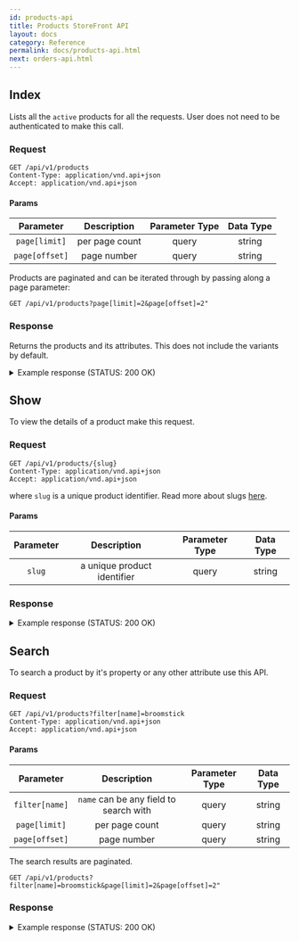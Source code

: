 ```yaml
---
id: products-api
title: Products StoreFront API
layout: docs
category: Reference
permalink: docs/products-api.html
next: orders-api.html
---
```


## Index

Lists all the `active` products for all the requests. User does not need to be authenticated to make this call.

### Request

```
GET /api/v1/products
Content-Type: application/vnd.api+json
Accept: application/vnd.api+json
```

#### Params

| Parameter      | Description                                                | Parameter Type | Data Type |
|:--------------:|:----------------------------------------------------------:|:--------------:|:---------:|
| `page[limit]`  | per page count                                             | query          | string    |
| `page[offset]` | page number                                                | query          | string    |



Products are paginated and can be iterated through by passing along a page parameter:

```
GET /api/v1/products?page[limit]=2&page[offset]=2"
```

### Response

Returns the products and its attributes. This does not include the variants by default.

<details><summary>Example response (STATUS: 200 OK)</summary>

```json
"data": [
    {
      "attributes": {
        "available_on": "2018-07-09T17:11:11.000000Z",
        "deleted_at": null,
        "description": "description.",
        "discontinue_on": null,
        "meta_description": null,
        "meta_keywords": null,
        "meta_title": null,
        "name": "Hill's Prescription",
        "promotionable": null,
        "slug": "Hills-Prescription"
      },
      "id": "1",
      "links": {
        "self": "/products/Hills-Prescription"
      },
      "type": "product"
    }
  ],
  "links": {
    "last": "http://localhost:3000/api/v1/products?page[limit]=2&page[offset]=2",
    "next": "http://localhost:3000/api/v1/products?page[limit]=2&page[offset]=2",
    "self": "http://localhost:3000/api/v1/products?page[limit]=2&page[offset]=1"
  }
}
```

</details>

## Show

To view the details of a product make this request.

### Request

```
GET /api/v1/products/{slug}
Content-Type: application/vnd.api+json
Accept: application/vnd.api+json
```

where `slug` is a unique product identifier. Read more about slugs [here](https://confluence.atlassian.com/bitbucket/what-is-a-slug-224395839.html).

#### Params

| Parameter      | Description                                                | Parameter Type | Data Type |
|:--------------:|:----------------------------------------------------------:|:--------------:|:---------:|
| `slug`         | a unique product identifier                                | query          | string    |


### Response

<details><summary>Example response (STATUS: 200 OK)</summary>

```
{
  "data": {
    "attributes": {
      "available_on": null,
      "deleted_at": null,
      "description": "Mens Shirt cottenMens Shirt cottenMens Shirt cottenMens Shirt cottenMens Shirt cottenMens Shirt cottenMens Shirt cottenMens Shirt cottenMens Shirt cottenMens Shirt cotten",
      "discontinue_on": null,
      "images": [
        {
          "product_url": "https://snitch-product-images.s3.amazonaws.com/uploads/images/product/11/images/red-apache.jpg"
        }
      ],
      "max_retail_price": {
        "amount": "1200.00",
        "currency": "USD"
      },
      "meta_description": null,
      "meta_keywords": null,
      "meta_title": null,
      "name": "Mens Shirt cotten",
      "promotionable": null,
      "rating_summary": {
        "average_rating": "4.0",
        "rating_list": {
          "4": {
            "position": 4,
            "value": "100.0"
          }
        },
        "review_count": 1
      },
      "selling_price": {
        "amount": "300.00",
        "currency": "USD"
      },
      "slug": "mens-shirt-cotten"
    },
    "id": "11",
    "links": {
      "self": "/products/mens-shirt-cotten"
    },
    "relationships": {
      "options": {
        "data": []
      },
      "reviews": {
        "data": [
          {
            "id": "28",
            "type": "review"
          }
        ]
      },
      "theme": {
        "data": {
          "id": "1",
          "type": "variation_theme"
        }
      },
      "variants": {
        "data": [
          {
            "id": "12",
            "type": "product"
          },
          {
            "id": "13",
            "type": "product"
          }
        ]
      }
    },
    "type": "product"
  },
  "included": [
    {
      "attributes": {
        "display_name": "Color",
        "name": "color"
      },
      "id": "1",
      "type": "option_type"
    },
    {
      "attributes": {
        "display_name": null,
        "option_type_id": 1,
        "value": "Red"
      },
      "id": "1",
      "relationships": {
        "option_type": {
          "data": {
            "id": "1",
            "type": "option_type"
          }
        }
      },
      "type": "product_option_value"
    },
    {
      "attributes": {
        "name": "color"
      },
      "id": "1",
      "relationships": {
        "option_types": {
          "data": [
            {
              "id": "1",
              "type": "option_type"
            }
          ]
        }
      },
      "type": "variation_theme"
    },
    {
      "attributes": {
        "display_name": null,
        "option_type_id": 1,
        "value": "Green"
      },
      "id": "2",
      "relationships": {
        "option_type": {
          "data": {
            "id": "1",
            "type": "option_type"
          }
        }
      },
      "type": "product_option_value"
    },
    {
      "attributes": {
        "code": "4",
        "position": 4,
        "value": 4
      },
      "id": "4",
      "type": "rating_options"
    },
    {
      "attributes": {
        "available_on": null,
        "deleted_at": null,
        "description": null,
        "discontinue_on": null,
        "images": [
          {
            "product_url": "https://snitch-product-images.s3.amazonaws.com/uploads/images/product/12/images/red-apache.jpg"
          }
        ],
        "max_retail_price": {
          "amount": "400.00",
          "currency": "USD"
        },
        "meta_description": null,
        "meta_keywords": null,
        "meta_title": null,
        "name": "Mens Shirt cotten Red",
        "promotionable": null,
        "rating_summary": {
          "average_rating": "0",
          "rating_list": {},
          "review_count": 0
        },
        "selling_price": {
          "amount": "800.00",
          "currency": "USD"
        },
        "slug": "mens-shirt-cotten-red"
      },
      "id": "12",
      "links": {
        "self": "/products/mens-shirt-cotten-red"
      },
      "relationships": {
        "options": {
          "data": [
            {
              "id": "1",
              "type": "product_option_value"
            }
          ]
        },
        "reviews": {},
        "theme": {
          "data": null
        },
        "variants": {}
      },
      "type": "product"
    },
    {
      "attributes": {
        "available_on": null,
        "deleted_at": null,
        "description": null,
        "discontinue_on": null,
        "images": [
          {
            "product_url": "https://snitch-product-images.s3.amazonaws.com/uploads/images/product/13/images/apachegreen.jpg"
          }
        ],
        "max_retail_price": {
          "amount": "800.00",
          "currency": "USD"
        },
        "meta_description": null,
        "meta_keywords": null,
        "meta_title": null,
        "name": "Mens Shirt cotten Green",
        "promotionable": null,
        "rating_summary": {
          "average_rating": "4.5",
          "rating_list": {
            "4": {
              "position": 4,
              "value": "50.0"
            },
            "5": {
              "position": 5,
              "value": "50.0"
            }
          },
          "review_count": 2
        },
        "selling_price": {
          "amount": "600.00",
          "currency": "USD"
        },
        "slug": "mens-shirt-cotten-green"
      },
      "id": "13",
      "links": {
        "self": "/products/mens-shirt-cotten-green"
      },
      "relationships": {
        "options": {
          "data": [
            {
              "id": "2",
              "type": "product_option_value"
            }
          ]
        },
        "reviews": {},
        "theme": {
          "data": null
        },
        "variants": {}
      },
      "type": "product"
    },
    {
      "attributes": {},
      "id": "28",
      "relationships": {
        "rating_option": {
          "data": {
            "id": "4",
            "type": "rating_options"
          }
        }
      },
      "type": "rating_option_vote"
    },
    {
      "attributes": {
        "description": "Nice fabric",
        "locale": "en",
        "name": "Gopal",
        "title": "Nice Product",
        "updated_at": "2018-09-24T08:06:44.840384"
      },
      "id": "28",
      "links": {
        "self": "/reviews/28"
      },
      "relationships": {
        "rating_option_vote": {
          "data": {
            "id": "28",
            "type": "rating_option_vote"
          }
        }
      },
      "type": "review"
    }
  ],
  "jsonapi": {
    "version": "1.0"
  }
}
```
</details>

## Search

To search a product by it's property or any other attribute use this API. 

### Request

```
GET /api/v1/products?filter[name]=broomstick
Content-Type: application/vnd.api+json
Accept: application/vnd.api+json
```

#### Params

| Parameter      | Description                            | Parameter Type | Data Type |
|:--------------:|:--------------------------------------:|:--------------:|:---------:|
| `filter[name]` | `name` can be any field to search with | query          | string    | 
| `page[limit]`  | per page count                         | query          | string    |
| `page[offset]` | page number                            | query          | string    |


The search results are paginated.

```
GET /api/v1/products?filter[name]=broomstick&page[limit]=2&page[offset]=2"

```

### Response

<details><summary>Example response (STATUS: 200 OK)</summary>

```
{
  "data": [
    {
      "attributes": {
        "available_on": null,
        "deleted_at": null,
        "description": "Mens Shirt cottenMens Shirt cottenMens Shirt cottenMens Shirt cottenMens Shirt cottenMens Shirt cottenMens Shirt cottenMens Shirt cottenMens Shirt cottenMens Shirt cotten",
        "discontinue_on": null,
        "images": [
          {
            "product_url": "https://snitch-product-images.s3.amazonaws.com/uploads/images/product/11/images/red-apache.jpg"
          }
        ],
        "max_retail_price": {
          "amount": "1200.00",
          "currency": "USD"
        },
        "meta_description": null,
        "meta_keywords": null,
        "meta_title": null,
        "name": "Mens Shirt cotten",
        "promotionable": null,
        "rating_summary": {
          "average_rating": "4.0",
          "rating_list": {
            "4": {
              "position": 4,
              "value": "100.0"
            }
          },
          "review_count": 1
        },
        "selling_price": {
          "amount": "1000.00",
          "currency": "USD"
        },
        "slug": "mens-shirt-cotten"
      },
      "id": "11",
      "links": {
        "self": "/products/mens-shirt-cotten"
      },
      "relationships": {
        "options": {},
        "reviews": {},
        "theme": {
          "data": {
            "id": "1",
            "type": "variation_theme"
          }
        },
        "variants": {}
      },
      "type": "product"
    },
    {
      "attributes": {
        "available_on": null,
        "deleted_at": null,
        "description": null,
        "discontinue_on": null,
        "images": [
          {
            "product_url": "https://snitch-product-images.s3.amazonaws.com/uploads/images/product/13/images/apachegreen.jpg"
          }
        ],
        "max_retail_price": {
          "amount": "800.00",
          "currency": "USD"
        },
        "meta_description": null,
        "meta_keywords": null,
        "meta_title": null,
        "name": "Mens Shirt cotten Green",
        "promotionable": null,
        "rating_summary": {
          "average_rating": "4.5",
          "rating_list": {
            "4": {
              "position": 4,
              "value": "50.0"
            },
            "5": {
              "position": 5,
              "value": "50.0"
            }
          },
          "review_count": 2
        },
        "selling_price": {
          "amount": "600.00",
          "currency": "USD"
        },
        "slug": "mens-shirt-cotten-green"
      },
      "id": "13",
      "links": {
        "self": "/products/mens-shirt-cotten-green"
      },
      "relationships": {
        "options": {},
        "reviews": {},
        "theme": {
          "data": null
        },
        "variants": {}
      },
      "type": "product"
    }
  ],
  "jsonapi": {
    "version": "1.0"
  },
  "links": {
    "self": "http://localhost:3000/api/v1/products?filter[name]=cotten&page[limit]=2&page[offset]=1"
  }
}
```

</details>


